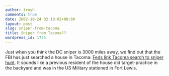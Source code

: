 ```yaml
---
author: troyh
comments: true
date: 2002-10-24 02:19:02+00:00
layout: post
slug: sniper-from-tacoma
title: Sniper from Tacoma??
wordpress_id: 1725
---
```


Just when you think the DC sniper is 3000 miles away, we find out that the FBI has just searched a house in Tacoma: [Feds link Tacoma search to sniper hunt](http://www.cnn.com/2002/US/South/10/23/sniper.shootings/index.html). It sounds like a previous resident of the house did target-practice in the backyard and was in the US Military stationed in Fort Lewis.
